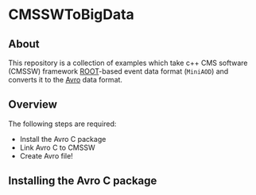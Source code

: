# CMSSWToBigData

## About

This repository is a collection of examples which take c++ CMS software (CMSSW) framework [ROOT](https://root.cern.ch)-based event data format (`MiniAOD`) and converts it to the [Avro](https://avro.apache.org) data format.

## Overview

The following steps are required:
- Install the Avro C package
- Link Avro C to CMSSW
- Create Avro file!

## Installing the Avro C package